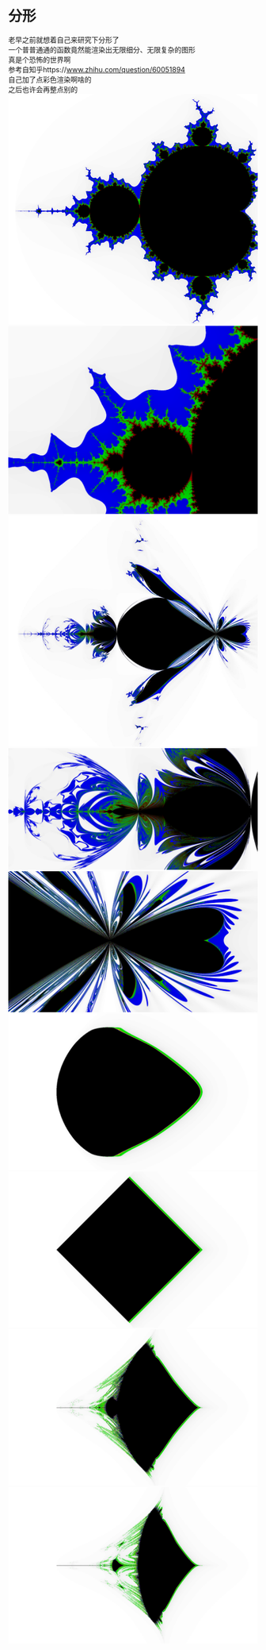 # 分形
老早之前就想着自己来研究下分形了  
一个普普通通的函数竟然能渲染出无限细分、无限复杂的图形  
真是个恐怖的世界啊  
参考自知乎https://www.zhihu.com/question/60051894  
自己加了点彩色渲染啊啥的  
之后也许会再整点别的  
![](a1.png)  
![](a2.png)  
![](b1.png)  
![](b2.png)  
![](b3.png)  
![](for_center1.png)  
![](for_center2.png)  
![](for_center3.png)  
![](for_center4.png)  
